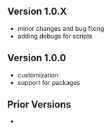## Version 1.0.X
- minor changes and bug fixing
- adding debugs for scripts

## Version 1.0.0
- customization
- support for packages

## Prior Versions
-
